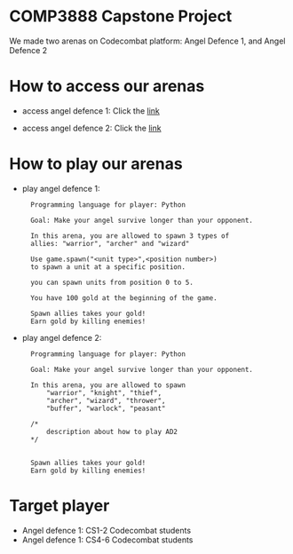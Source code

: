 # COMP3888 Capstone Project #

We made two arenas on Codecombat platform: Angel Defence 1, and Angel Defence 2

# How to access our arenas

* access angel defence 1:
Click the [link](https://direct.codecombat.com/play/level/angel-defence-1)

* access angel defence 2:
Click the [link](https://direct.codecombat.com/play/level/angel-defence-2)

# How to play our arenas

* play angel defence 1:  

        Programming language for player: Python  

        Goal: Make your angel survive longer than your opponent.

        In this arena, you are allowed to spawn 3 types of 
        allies: "warrior", "archer" and "wizard"  

        Use game.spawn("<unit type>",<position number>)  
        to spawn a unit at a specific position.

        you can spawn units from position 0 to 5.  

        You have 100 gold at the beginning of the game.  

        Spawn allies takes your gold!
        Earn gold by killing enemies!

* play angel defence 2:  
  
        Programming language for player: Python   

        Goal: Make your angel survive longer than your opponent.  

        In this arena, you are allowed to spawn 
            "warrior", "knight", "thief",
            "archer", "wizard", "thrower",
            "buffer", "warlock", "peasant"

        /*
            description about how to play AD2
        */


        Spawn allies takes your gold!
        Earn gold by killing enemies!


# Target player

* Angel defence 1: CS1-2 Codecombat students
* Angel defence 1: CS4-6 Codecombat students